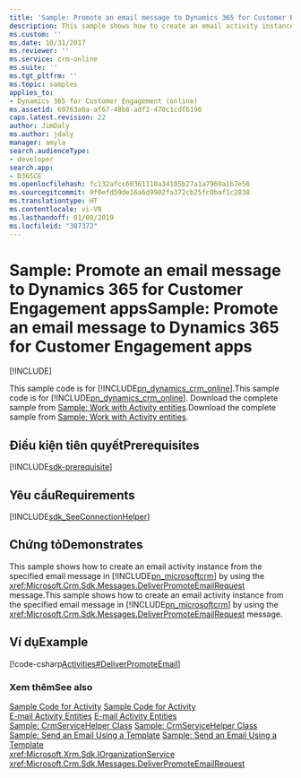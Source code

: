 ```yaml
---
title: 'Sample: Promote an email message to Dynamics 365 for Customer Engagement apps| MicrosoftDocs'
description: This sample shows how to create an email activity instance from the specified email message in Dynamics 365 for Customer Engagement by using the DeliverPromoteEmailRequest message
ms.custom: ''
ms.date: 10/31/2017
ms.reviewer: ''
ms.service: crm-online
ms.suite: ''
ms.tgt_pltfrm: ''
ms.topic: samples
applies_to:
- Dynamics 365 for Customer Engagement (online)
ms.assetid: 69763a0a-af67-48b8-adf2-470c1cdf6196
caps.latest.revision: 22
author: JimDaly
ms.author: jdaly
manager: amyla
search.audienceType:
- developer
search.app:
- D365CE
ms.openlocfilehash: fc132afcc60361118a34105b27a1a7969a1b7e56
ms.sourcegitcommit: 9f0efd59de16a6d9902fa372cb25fc0baf1c2838
ms.translationtype: HT
ms.contentlocale: vi-VN
ms.lasthandoff: 01/08/2019
ms.locfileid: "387372"
---
```

# <a name="sample-promote-an-email-message-to-dynamics-365-for-customer-engagement-apps"></a><span data-ttu-id="fc306-103">Sample: Promote an email message to Dynamics 365 for Customer Engagement apps</span><span class="sxs-lookup"><span data-stu-id="fc306-103">Sample: Promote an email message to Dynamics 365 for Customer Engagement apps</span></span>

[!INCLUDE[](../includes/cc_applies_to_update_9_0_0.md)]

<span data-ttu-id="fc306-104">This sample code is for [!INCLUDE[pn_dynamics_crm_online](../includes/pn-dynamics-crm-online.md)].</span><span class="sxs-lookup"><span data-stu-id="fc306-104">This sample code is for [!INCLUDE[pn_dynamics_crm_online](../includes/pn-dynamics-crm-online.md)].</span></span> <span data-ttu-id="fc306-105">Download the complete sample from [Sample: Work with Activity entities](https://code.msdn.microsoft.com/Activities-Samples-61bf7504).</span><span class="sxs-lookup"><span data-stu-id="fc306-105">Download the complete sample from [Sample: Work with Activity entities](https://code.msdn.microsoft.com/Activities-Samples-61bf7504).</span></span> 

## <a name="prerequisites"></a><span data-ttu-id="fc306-106">Điều kiện tiên quyết</span><span class="sxs-lookup"><span data-stu-id="fc306-106">Prerequisites</span></span>
[!INCLUDE[sdk-prerequisite](../includes/sdk-prerequisite.md)]
    
## <a name="requirements"></a><span data-ttu-id="fc306-107">Yêu cầu</span><span class="sxs-lookup"><span data-stu-id="fc306-107">Requirements</span></span>  
[!INCLUDE[sdk_SeeConnectionHelper](../includes/sdk-seeconnectionhelper.md)]
  
## <a name="demonstrates"></a><span data-ttu-id="fc306-108">Chứng tỏ</span><span class="sxs-lookup"><span data-stu-id="fc306-108">Demonstrates</span></span>  
 <span data-ttu-id="fc306-109">This sample shows how to create an email activity instance from the specified email message in [!INCLUDE[pn_microsoftcrm](../includes/pn-microsoftcrm.md)] by using the <xref:Microsoft.Crm.Sdk.Messages.DeliverPromoteEmailRequest> message.</span><span class="sxs-lookup"><span data-stu-id="fc306-109">This sample shows how to create an email activity instance from the specified email message in [!INCLUDE[pn_microsoftcrm](../includes/pn-microsoftcrm.md)] by using the <xref:Microsoft.Crm.Sdk.Messages.DeliverPromoteEmailRequest> message.</span></span>  
  
## <a name="example"></a><span data-ttu-id="fc306-110">Ví dụ</span><span class="sxs-lookup"><span data-stu-id="fc306-110">Example</span></span>  
 [!code-csharp[Activities#DeliverPromoteEmail](../snippets/csharp/CRMV8/activities/cs/deliverpromoteemail.cs#deliverpromoteemail)]  
  
### <a name="see-also"></a><span data-ttu-id="fc306-111">Xem thêm</span><span class="sxs-lookup"><span data-stu-id="fc306-111">See also</span></span>  
 <span data-ttu-id="fc306-112">[Sample Code for Activity](sample-code-activity-entities.md) </span><span class="sxs-lookup"><span data-stu-id="fc306-112">[Sample Code for Activity](sample-code-activity-entities.md) </span></span>  
 <span data-ttu-id="fc306-113">[E-mail Activity Entities](email-activity-entities.md) </span><span class="sxs-lookup"><span data-stu-id="fc306-113">[E-mail Activity Entities](email-activity-entities.md) </span></span>  
 <span data-ttu-id="fc306-114">[Sample: CrmServiceHelper Class](org-service/helper-code-serverconnection-class.md) </span><span class="sxs-lookup"><span data-stu-id="fc306-114">[Sample: CrmServiceHelper Class](org-service/helper-code-serverconnection-class.md) </span></span>  
 <span data-ttu-id="fc306-115">[Sample: Send an Email Using a Template](sample-send-email-template.md) </span><span class="sxs-lookup"><span data-stu-id="fc306-115">[Sample: Send an Email Using a Template](sample-send-email-template.md) </span></span>  
<xref:Microsoft.Xrm.Sdk.IOrganizationService>   
 <xref:Microsoft.Crm.Sdk.Messages.DeliverPromoteEmailRequest>
